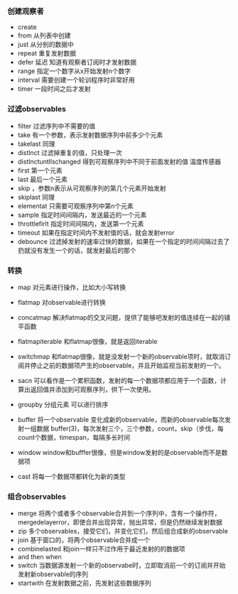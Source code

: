 
### 创建观察者

- create 
- from 从列表中创建
- just 从分别的数据中
- repeat 重复发射数据
- defer 延迟 知道有观察者订阅时才发射数据
- range 指定一个数字从x开始发射n个数字
- interval 需要创建一个轮训程序时非常好用
- timer 一段时间之后才发射


### 过滤observables

- filter 过滤序列中不需要的值
- take 有一个参数，表示发射数据序列中前多少个元素
- takelast 同理
- distlnct 过滤掉重复的值，只处理一次
- distlnctuntllschanged 得到可观察序列中不同于前面发射的值 温度传感器
- first 第一个元素
- last 最后一个元素
- skip ，参数n表示从可观察序列的第几个元素开始发射
- skiplast 同理
- elementat 只需要可观察序列中第n个元素
- sample  指定时间间隔内，发送最近的一个元素
- throttlefirlt 指定时间间隔内，发送第一个元素
- timeout 如果在指定时间内不发射值的话，就会发射error
- debounce 过滤掉发射的速率过快的数据，如果在一个指定的时间间隔过去了扔就没有发生一个的话，就发射最后的那个


### 转换

- map 对元素进行操作，比如大小写转换
- flatmap 对observable进行转换
- concatmap 解决flatmap的交叉问题，提供了能够吧发射的值连续在一起的铺平函数
- flatmapiterable 和flatmap很像，就是返回iterable
- switchmap 和flatmap很像，就是没发射一个新的observable项时，就取消订阅并停止之前的数据项产生的observable，并且开始监视当前发射的一个。
- sacn  可以看作是一个累积函数，发射的每一个数据项都应用于一个函数，计算出返回值并添加到可观察序列，供下一次使用。
- groupby 分组元素 可以进行排序


- buffer  将一个observable 变化成新的observable，而新的observable每次发射一组数据 buffer(3)，每次发射三个，三个参数，count，skip（步伐，每count个数据，timespan，每隔多长时间
- window window和bufffer很像，但是window发射的是observable而不是数据项
- cast 将每一个数据项都转化为新的类型


### 组合observables

- merge 将两个或者多个observable合并到一个序列中，含有一个操作符，mergedelayerror，即使合并出现异常，抛出异常，但是仍然继续发射数据
-  zip 多个observables，接受它们，并变化它们，然后组合成新的observable
-  join 基于窗口的，将两个observable合并成一个
-  combinelasted 和join一样只不过作用于最近发射的的数据项
-  and then when 
-  switch 当数据源发射一个新的observabe时，立即取消前一个的订阅并开始发射新observable的序列
-  startwith 在发射数据之前，先发射这些数据序列